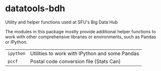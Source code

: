 # datatools-bdh

Utility and helper functions used at SFU's Big Data Hub

The modules in this package mostly provide additional helper functions to work with other comprehensive libraries or environments, such as Pandas or IPython.

|   |   |
|---|---|
| `ipython` | Utilities to work with IPython and some Pandas  |
| `pccf` | Postal code conversion file (Stats Can) |
